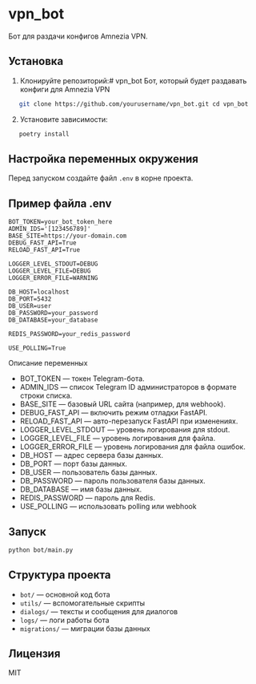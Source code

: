 # vpn_bot

Бот для раздачи конфигов Amnezia VPN.

## Установка

1. Клонируйте репозиторий:# vpn_bot
Бот, который будет раздавать конфиги для Amnezia VPN
```bash
   git clone https://github.com/yourusername/vpn_bot.git cd vpn_bot
```
2. Установите зависимости:
```bash
   poetry install
```
## Настройка переменных окружения

Перед запуском создайте файл `.env` в корне проекта.
## Пример файла .env

```dotenv
BOT_TOKEN=your_bot_token_here
ADMIN_IDS='[123456789]'
BASE_SITE=https://your-domain.com
DEBUG_FAST_API=True
RELOAD_FAST_API=True

LOGGER_LEVEL_STDOUT=DEBUG
LOGGER_LEVEL_FILE=DEBUG
LOGGER_ERROR_FILE=WARNING

DB_HOST=localhost
DB_PORT=5432
DB_USER=user
DB_PASSWORD=your_password
DB_DATABASE=your_database

REDIS_PASSWORD=your_redis_password

USE_POLLING=True
```
Описание переменных
- BOT_TOKEN — токен Telegram-бота.
- ADMIN_IDS — список Telegram ID администраторов в формате строки списка.
- BASE_SITE — базовый URL сайта (например, для webhook).
- DEBUG_FAST_API — включить режим отладки FastAPI.
- RELOAD_FAST_API — авто-перезапуск FastAPI при изменениях.
- LOGGER_LEVEL_STDOUT — уровень логирования для stdout.
- LOGGER_LEVEL_FILE — уровень логирования для файла.
- LOGGER_ERROR_FILE — уровень логирования для файла ошибок.
- DB_HOST — адрес сервера базы данных.
- DB_PORT — порт базы данных.
- DB_USER — пользователь базы данных.
- DB_PASSWORD — пароль пользователя базы данных.
- DB_DATABASE — имя базы данных.
- REDIS_PASSWORD — пароль для Redis.
- USE_POLLING — использовать polling или webhook


## Запуск
```bash
python bot/main.py
```
## Структура проекта

- `bot/` — основной код бота
- `utils/` — вспомогательные скрипты
- `dialogs/` — тексты и сообщения для диалогов
- `logs/` — логи работы бота
- `migrations/` — миграции базы данных

## Лицензия

MIT
